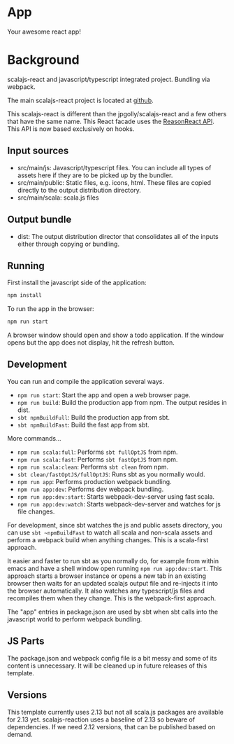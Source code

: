 # App
Your awesome react app!

# Background
scalajs-react and javascript/typescript integrated project. Bundling via webpack.

The main scalajs-react project is located at [github](https://github.com/aappddeevv/scalajs-react).

This scalajs-react is different than the jpgolly/scalajs-react and a few others that have the same name. This React facade uses the [ReasonReact API](https://reasonml.github.io/reason-react). This API is now based exclusively on hooks.

## Input sources

* src/main/js: Javascript/typescript files. You can include all types of assets
  here if they are to be picked up by the bundler.
* src/main/public: Static files, e.g. icons, html. These files are copied
  directly to the output distribution directory.
* src/main/scala: scala.js files

## Output bundle

* dist: The output distribution director that consolidates all of the inputs
  either through copying or bundling.

## Running
First install the javascript side of the application: 

```sh
npm install
```

To run the app in the browser:

```sh
npm run start
```
A browser window should open and show a todo application. If the window opens but the 
app does not display, hit the refresh button.


## Development

You can run and compile the application several ways.

* `npm run start`: Start the app and open a web browser page.
* `npm run build`: Build the production app from npm. The output resides in dist.
* `sbt npmBuildFull`: Build the production app from sbt.
* `sbt npmBuildFast`: Build the fast app from sbt.

More commands...
* `npm run scala:full`: Performs `sbt fullOptJS` from npm.
* `npm run scala:fast`: Performs `sbt fastOptJS` from npm.
* `npm run scala:clean`: Performs `sbt clean` from npm.
* `sbt clean/fastOptJS/fullOptJS`: Runs sbt as you normally would.
* `npm run app`: Performs production webpack bundling.
* `npm run app:dev`: Performs dev webpack bundling.
* `npm run app:dev:start`: Starts webpack-dev-server using fast scala.
* `npm run app:dev:watch`: Starts webpack-dev-server and watches for js file changes. 

For development, since sbt watches the js and public assets directory, you can
use `sbt ~npmBuildFast` to watch all scala and non-scala assets and perform a
webpack build when anything changes. This is a scala-first approach.

It easier and faster to run sbt as you normally do, for example from within
emacs and have a shell window open running `npm run app:dev:start`. This
approach starts a browser instance or opens a new tab in an existing browser
then waits for an updated scalajs output file and re-injects it into the browser
automatically. It also watches any typescript/js files and recompiles them when
they change. This is the webpack-first approach.

The "app" entries in package.json are used by sbt when sbt calls into the
javascript world to perform webpack bundling.

## JS Parts

The package.json and webpack config file is a bit messy and some of its content
is unnecessary. It will be cleaned up in future releases of this template.

## Versions

This template currently uses 2.13 but not all scala.js packages are available
for 2.13 yet. scalajs-reaction uses a baseline of 2.13 so beware of
dependencies. If we need 2.12 versions, that can be published based on demand.

